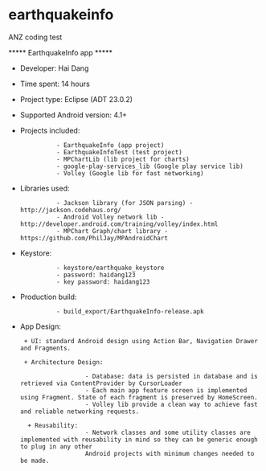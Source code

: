 # earthquakeinfo
ANZ coding test

***** EarthquakeInfo app *****

* Developer: Hai Dang

* Time spent: 14 hours

* Project type: Eclipse (ADT 23.0.2)

* Supported Android version: 4.1+

* Projects included: 
			
				- EarthquakeInfo (app project)
				- EarthquakeInfoTest (test project)
				- MPChartLib (lib project for charts)
				- google-play-services_lib (Google play service lib)
				- Volley (Google lib for fast networking)
				

* Libraries used:

				- Jackson library (for JSON parsing) - http://jackson.codehaus.org/
				- Android Volley network lib - http://developer.android.com/training/volley/index.html
				- MPChart Graph/chart library - https://github.com/PhilJay/MPAndroidChart
				
* Keystore: 

				- keystore/earthquake_keystore
				- password: haidang123
				- key password: haidang123
				
* Production build:

				- build_export/EarthquakeInfo-release.apk
				
* App Design:

       + UI: standard Android design using Action Bar, Navigation Drawer and Fragments.
       
       + Architecture Design:
       				
       					- Database: data is persisted in database and is retrieved via ContentProvider by CursorLoader
       					- Each main app feature screen is implemented using Fragment. State of each fragment is preserved by HomeScreen.
       					- Volley lib provide a clean way to achieve fast and reliable networking requests.
       					
       	+ Reusability:
       					- Network classes and some utility classes are implemented with reusability in mind so they can be generic enough to plug in any other
       					Android projects with minimum changes needed to be made.
